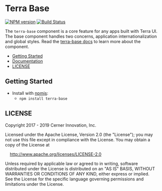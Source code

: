 # Terra Base

[![NPM version](https://badgen.net/npm/v/terra-base)](https://www.npmjs.org/package/terra-base)
[![Build Status](https://badgen.net/travis/cerner/terra-core)](https://travis-ci.org/cerner/terra-core)

The `terra-base` component is a core feature for any apps built with Terra UI. The base component handles two concerns, application internationalization and global styles. Read the [terra-base docs]((https://github.com/cerner/terra-core/tree/master/packages/terra-base/docs)) to learn more about the component.

- [Getting Started](#getting-started)
- [Documentation](https://github.com/cerner/terra-core/tree/master/packages/terra-base/docs)
- [LICENSE](#license)

## Getting Started

- Install with [npmjs](https://www.npmjs.com):
  - `npm install terra-base`

## LICENSE

Copyright 2017 - 2019 Cerner Innovation, Inc.

Licensed under the Apache License, Version 2.0 (the "License"); you may not use this file except in compliance with the License. You may obtain a copy of the License at

&nbsp;&nbsp;&nbsp;&nbsp;http://www.apache.org/licenses/LICENSE-2.0

Unless required by applicable law or agreed to in writing, software distributed under the License is distributed on an "AS IS" BASIS, WITHOUT WARRANTIES OR CONDITIONS OF ANY KIND, either express or implied. See the License for the specific language governing permissions and limitations under the License.
